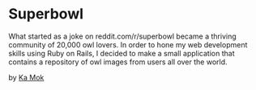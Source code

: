 # Superbowl 
What started as a joke on reddit.com/r/superbowl became a thriving community of 20,000 owl lovers. In order to hone my web development skills using Ruby on Rails, I decided to make a small application that contains a repository of owl images from users all over the world.

by [Ka Mok](https://kamok-web.herokuapp.com)